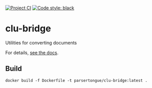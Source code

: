 [![Project CI](https://github.com/clu-ling/clu-bridge/actions/workflows/python.yml/badge.svg)](https://github.com/clu-ling/clu-bridge/actions/workflows/python.yml) [![Code style: black](https://img.shields.io/badge/code%20style-black-000000.svg)](https://github.com/psf/black)

# clu-bridge

Utilities for converting documents

For details, [see the docs](https://clu-ling.github.io/clu-bridge).


## Build

```docker build -f Dockerfile -t parsertongue/clu-bridge:latest .```
